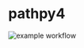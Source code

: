# pathpy4

![example workflow](https://github.com/pathpy/pathpy4/actions/workflows/test.yml/badge.svg)
